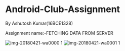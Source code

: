 # Android-Club-Assignment
By Ashutosh Kumar(16BCE1328)

Assignment name:-FETCHING DATA FROM SERVER



![img-20180421-wa0000 1](https://user-images.githubusercontent.com/31513483/39085921-c9c56cd2-45a7-11e8-8ca5-6d6de897956f.jpg)
![img-20180421-wa0001 1](https://user-images.githubusercontent.com/31513483/39085932-04d23198-45a8-11e8-9db2-a94a01451ace.jpg)

